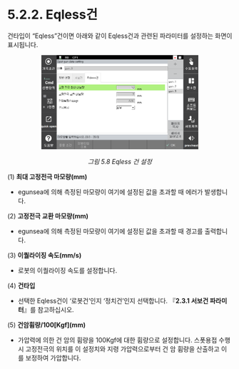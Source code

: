 ﻿# 5.2.2. Eqless건

건타입이 “Eqless”건이면 아래와 같이 Eqless건과 관련된 파라미터를 설정하는 화면이 표시됩니다.


<p align=center>
<img src="../../_assets/image_42.png" width="70%"></img>
<em><p align="center">그림 5.8 Eqless 건 설정</p></em>
</p>


(1)  **최대 고정전극 마모량(mm)**
- egunsea에 의해 측정된 마모량이 여기에 설정된 값을 초과할 때 에러가 발생합니다.

(2)  **고정전극 교환 마모량(mm)**
-  egunsea에 의해 측정된 마모량이 여기에 설정된 값을 초과할 때 경고를 출력합니다.

(3)  **이퀄라이징 속도(mm/s)**
-   로봇의 이퀄라이징 속도를 설정합니다.

(4)  **건타입**
-   선택한 Eqless건이 ‘로봇건’인지 ‘정치건’인지 선택합니다. 『**2.3.1 서보건 파라미터**』를 참고하십시오.

(5)  **건암휨량/100\[Kgf]\(mm)**
-   가압력에 의한 건 암의 휨량을 100Kgf에 대한 휨량으로 설정합니다. 스폿용접 수행 시 고정전극의 위치를 이 설정치와 지령 가압력으로부터 건 암 휨량을 산출하고 이를 보정하여 가압합니다.
